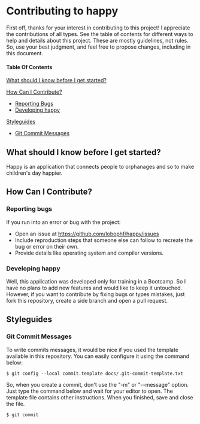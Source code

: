 # Contributing to happy

First off, thanks for your interest in contributing to this project! I appreciate the contributions of all types. 
See the table of contents for different ways to help and details about this project. These are mostly guidelines, 
not rules. So, use your best judgment, and feel free to propose changes, including in this document.

#### Table Of Contents
[What should I know before I get started?](#what-should-i-know-before-i-get-started)

[How Can I Contribute?](#how-can-i-contribute)
* [Reporting Bugs](#reporting-bugs)
* [Developing happy](#developing-happy)

[Styleguides](#styleguides)
* [Git Commit Messages](#git-commit-messages)

## What should I know before I get started?
Happy is an application that connects people to orphanages and so to make children's day happier.

## How Can I Contribute?
### Reporting bugs
If you run into an error or bug with the project:
* Open an issue at https://github.com/lobophf/happy/issues
* Include reproduction steps that someone else can follow to recreate the bug or error on their own.
* Provide details like operating system and compiler versions.

### Developing happy
Well, this application was developed only for training in a Bootcamp. So I have no plans to add new features and would 
like to keep it untouched. However, if you want to contribute by fixing bugs or types mistakes, just fork this repository,
create a side branch and open a pull request.

## Styleguides
### Git Commit Messages
To write commits messages, it would be nice if you used the template available in this repository. You can easily configure it using the command below:
```
$ git config --local commit.template docs/.git-commit-template.txt
```
So, when you create a commit, don't use the "-m" or "--message" option. Just type the command below and wait for your editor to open. The template file contains other instructions. When you finished, save and close the file.
```
$ git commit
```
